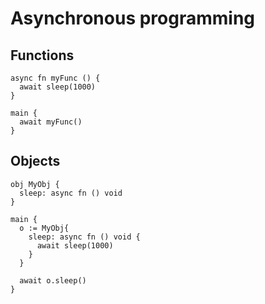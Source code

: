 # Asynchronous programming

## Functions
```the
async fn myFunc () {
  await sleep(1000)
}

main {
  await myFunc()
}
```

## Objects
```the
obj MyObj {
  sleep: async fn () void
}

main {
  o := MyObj{
    sleep: async fn () void {
      await sleep(1000)
    }
  }

  await o.sleep()
}
```
